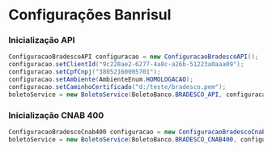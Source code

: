 # Configurações Banrisul

### Inicialização API

```java
ConfiguracaoBradescoAPI configuracao = new ConfiguracaoBradescoAPI();
configuracao.setClientId("9c228ae2-6277-4a8c-a26b-51223a0aaa09");
configuracao.setCpfCnpj("38052160005701");
configuracao.setAmbiente(AmbienteEnum.HOMOLOGACAO);
configuracao.setCaminhoCertificado("d:/teste/bradesco.pem");
boletoService = new BoletoService(BoletoBanco.BRADESCO_API, configuracao);
```
### Inicialização CNAB 400

```java
ConfiguracaoBradescoCnab400 configuracao = new ConfiguracaoBradescoCnab400();
boletoService = new BoletoService(BoletoBanco.BRADESCO_CNAB400, configuracao);
```
